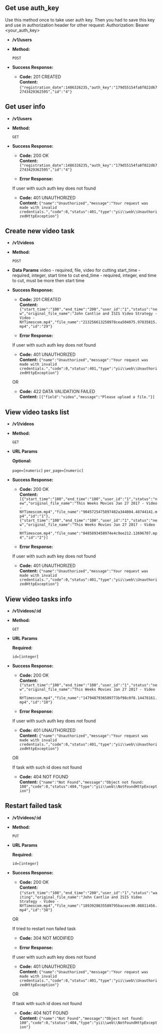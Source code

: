 **Get use auth_key**
----
  Use this method once to take user auth key. Then you had to save this key and use in authorization header for other request:
  Authorization: Bearer <your_auth_key>

* **/v1/users**

* **Method:**

  `POST`



* **Success Response:**

  * **Code:** 201 CREATED<br />
    **Content:** `{"registration_date":1486326235,"auth_key":"179d55154fa8f022d672743429362595","id":"4"}`

**Get user info**
----
* **/v1/users**

* **Method:**

  `GET`

* **Success Response:**

  * **Code:** 200 OK<br />
    **Content:** `{"registration_date":1486326235,"auth_key":"179d55154fa8f022d672743429362595","id":"4"}`

  * **Error Response:**

  If user with such auth key does not found
  * **Code:** 401 UNAUTHORIZED <br />
    **Content:** `{"name":"Unauthorized","message":"Your request was made with invalid credentials.","code":0,"status":401,"type":"yii\\web\\UnauthorizedHttpException"}`

**Create new video task**
----
* **/v1/videos**

* **Method:**

  `POST`

* **Data Params**
    video - required, file, video for cutting
    start_time - required, integer, start time to cut
    end_time - required, integer, end time to cut, must be more then start time

* **Success Response:**

  * **Code:** 201 CREATED<br />
    **Content:** `{"start_time":"100","end_time":"200","user_id":"1","status":"new","original_file_name":"John Cantlie and ISIS Video Strategy - Video - NYTimescom.mp4","file_name":"213256613258978cea504075.97835815.mp4","id":"29"}`

  * **Error Response:**

  If user with such auth key does not found
  * **Code:** 401 UNAUTHORIZED <br />
    **Content:** `{"name":"Unauthorized","message":"Your request was made with invalid credentials.","code":0,"status":401,"type":"yii\\web\\UnauthorizedHttpException"}`

  OR

  * **Code:** 422 DATA VALIDATION FAILED <br />
    **Content:** `[{"field":"video","message":"Please upload a file."}]`


**View video tasks list**
----
* **/v1/videos**

* **Method:**

  `GET`

*  **URL Params**

   **Optional:**

   `page=[numeric]`
   `per_page=[numeric]`

* **Success Response:**

  * **Code:** 200 OK<br />
    **Content:** `[{"start_time":"100","end_time":"100","user_id":"1","status":"new","original_file_name":"This Weeks Movies Jan 27 2017 - Video - NYTimescom.mp4","file_name":"9045725475897482a344804.48744141.mp4","id":"1"},{"start_time":"100","end_time":"100","user_id":"1","status":"new","original_file_name":"This Weeks Movies Jan 27 2017 - Video - NYTimescom.mp4","file_name":"8485893458974e4c9ee212.12696707.mp4","id":"2"}]`

  * **Error Response:**

  If user with such auth key does not found
  * **Code:** 401 UNAUTHORIZED <br />
    **Content:** `{"name":"Unauthorized","message":"Your request was made with invalid credentials.","code":0,"status":401,"type":"yii\\web\\UnauthorizedHttpException"}`

**View video tasks info**
----
* **/v1/videos/:id**

* **Method:**

  `GET`

*  **URL Params**

   **Required:**

   `id=[integer]`

* **Success Response:**

  * **Code:** 200 OK<br />
    **Content:** `{"start_time":"100","end_time":"100","user_id":"1","status":"new","original_file_name":"This Weeks Movies Jan 27 2017 - Video - NYTimescom.mp4","file_name":"1479487936589773bf98c0f8.14478161.mp4","id":"10"}`

  * **Error Response:**

  If user with such auth key does not found
  * **Code:** 401 UNAUTHORIZED <br />
    **Content:** `{"name":"Unauthorized","message":"Your request was made with invalid credentials.","code":0,"status":401,"type":"yii\\web\\UnauthorizedHttpException"}`

  OR

  If task with such id does not found
  * **Code:** 404 NOT FOUND <br />
    **Content:** `{"name":"Not Found","message":"Object not found: 100","code":0,"status":404,"type":"yii\\web\\NotFoundHttpException"}`


**Restart failed task**
----
* **/v1/videos/:id**

* **Method:**

  `PUT`

*  **URL Params**

   **Required:**

   `id=[integer]`

* **Success Response:**

  * **Code:** 200 OK<br />
    **Content:** `{"start_time":"100","end_time":"200","user_id":"1","status":"waiting","original_file_name":"John Cantlie and ISIS Video Strategy - Video - NYTimescom.mp4","file_name":"1893928635589795baceec90.08811456.mp4","id":"38"}`

  OR

  If tried to restart non failed task
  * **Code:** 304 NOT MODIFIED<br />

  * **Error Response:**

  If user with such auth key does not found
  * **Code:** 401 UNAUTHORIZED <br />
    **Content:** `{"name":"Unauthorized","message":"Your request was made with invalid credentials.","code":0,"status":401,"type":"yii\\web\\UnauthorizedHttpException"}`

  OR

  If task with such id does not found
  * **Code:** 404 NOT FOUND <br />
    **Content:** `{"name":"Not Found","message":"Object not found: 100","code":0,"status":404,"type":"yii\\web\\NotFoundHttpException"}`
